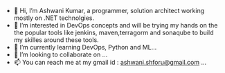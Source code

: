 - 👋 Hi, I’m Ashwani Kumar, a programmer, solution architect working mostly on .NET technolgies.
- 👀 I’m interested in DevOps concepts and will be trying my hands on the the popular tools like jenkins, maven,terragorm and sonaqube to build my skilles around these tools.
- 🌱 I’m currently learning DevOps, Python and ML...
- 💞️ I’m looking to collaborate on ...
- 📫 You can reach me at my gmail id : ashwani.shforu@gmail.com ...

<!---
ashwani-ksprof/ashwani-ksprof is a ✨ special ✨ repository because its `README.md` (this file) appears on your GitHub profile.
You can click the Preview link to take a look at your changes.
--->
